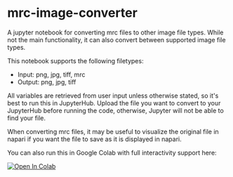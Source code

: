 # mrc-image-converter
A jupyter notebook for converting mrc files to other image file types. While not the main functionality, it can also convert between supported image file types.

This notebook supports the following filetypes:
  - Input: png, jpg, tiff, mrc
  - Output: png, jpg, tiff

All variables are retrieved from user input unless otherwise stated, so it's best to run this in JupyterHub. Upload the file you want to convert to your JupyterHub before running the code, otherwise, Jupyter will not be able to find your file.

When converting mrc files, it may be useful to visualize the original file in napari if you want the file to save as it is displayed in napari.

You can also run this in Google Colab with full interactivity support here:

<a target="_blank" href="https://colab.research.google.com/github/gracefacetseng/mrc-image-converter/blob/main/Converter%20-%20Google%20Colab%20Ver">
  <img src="https://colab.research.google.com/assets/colab-badge.svg" alt="Open In Colab"/>
</a>
